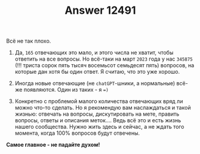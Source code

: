 ﻿---
title: "Answer 12491"
se.owner.user_id: 532877
se.owner.display_name: "Зонтик"
se.owner.link: "https://ru.meta.stackoverflow.com/users/532877/%d0%97%d0%be%d0%bd%d1%82%d0%b8%d0%ba"
se.answer_id: 12491
se.question_id: 10881
se.post_type: answer
se.is_accepted: False
---
<p>Всё не так плохо.</p>
<ol>
<li><p>Да, <code>165</code> отвечающих это мало, и этого числа не хватит, чтобы ответить на все вопросы. Но всё-таки на март <code>2023</code> года у нас <code>345875</code> (!!! триста сорок пять тысяч восемьсот семьдесят пять)
вопросов, на которые дан хотя бы один ответ. Я считаю, что это уже хорошо.</p>
</li>
<li><p>Иногда новые отвечающие (не <code>chatGPT</code>-шники, а нормальные) всё-же появляются. Один из таких - я <code>=)</code></p>
</li>
<li><p>Конкретно с проблемой малого количества отвечающих вряд ли можно что-то сделать. Но я рекомендую вам наслаждаться и такой жизнью: отвечать на вопросы, дискутировать на мете, править вопросы, ответы и описания меток.... Ведь всё это и есть жизнь нашего сообщества. Нужно жить здесь и сейчас, а не ждать того момента, когда 100% вопросов будут отвечены.</p>
</li>
</ol>
<p><strong>Самое главное - не падайте духом!</strong></p>
